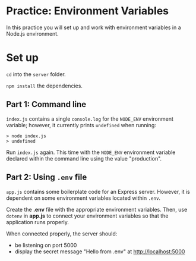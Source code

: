 # Practice: Environment Variables

In this practice you will set up and work with environment variables in a
Node.js environment.

# Set up

`cd` into the `server` folder.

`npm install` the dependencies.

## Part 1: Command line

`index.js` contains a single `console.log` for the `NODE_ENV` environment
variable; however, it currently prints `undefined` when running:

```plaintext
> node index.js
> undefined
```

Run `index.js` again. This time with the `NODE_ENV` environment variable 
declared within the command line using the value "production".

## Part 2: Using `.env` file

`app.js` contains some boilerplate code for an Express server. However, it is
dependent on some environment variables located within `.env`. 

Create the __.env__ file with the appropriate environment variables. Then, use 
`dotenv` in __app.js__ to connect your environment variables so that the
application runs properly.

When connected properly, the server should:

- be listening on port 5000
- display the secret message "Hello from .env" at [http://localhost:5000]

[http://localhost:5000]: http://localhost:5000